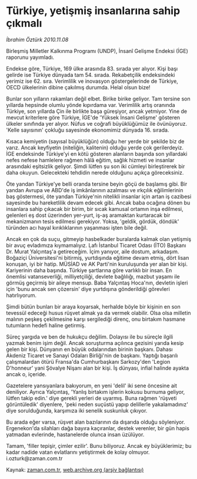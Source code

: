 # Türkiye, yetişmiş insanlarına sahip çıkmalı

*İbrahim Öztürk 2010.11.08*

<td class="news-spot">
<p>Birleşmiş Milletler Kalkınma Programı (UNDP), İnsanî Gelişme Endeksi (İGE) raporunu yayımladı.</p>
<p><p>Endekse göre, Türkiye, 169 ülke arasında 83. sırada yer alıyor. Kişi başı gelirde ise Türkiye dünyada tam 54. sırada. Rekabetçilik endeksindeki yerimiz ise 62. sıra. Verimlilik ve inovasyon göstergelerinde de Türkiye, OECD ülkelerinin dibine çakılmış durumda. Helal olsun bize!
<p>Bunlar son yılların rakamları değil elbet. Birike birike geliyor. Tam tersine son yıllarda hepsinde olumlu yönde kıpırdama var. Verimlilik artış oranında Türkiye, son yıllarda Çin ile birlikte başa güreşiyor, ancak yetmiyor. Yine de mevcut kriterlere göre Türkiye, İGE'de 'Yüksek İnsani Gelişme' gösteren ülkeler sınıfında yer alıyor. Nüfus ve coğrafi büyüklüğümüz ile övünüyoruz. 'Kelle sayısının' çokluğu sayesinde ekonomimiz dünyada 16. sırada.
<p>Kısaca kemiyetin (sayısal büyüklüğün) olduğu her yerde bir şekilde biz de varız. Ancak keyfiyetin (niteliğin, kalitenin) olduğu yerde çok gerilerdeyiz. İGE endeksinde Türkiye'yi en kötü gösteren alanların başında son yıllardaki nefes nefese hamlelere rağmen hâlâ eğitim, sağlık hizmeti ve insanlar arasındaki eşitsizlik geliyor. Şimdi lütfen şu son iki cümleyi birleştirerek bir daha okuyun. Gelecekteki tehdidin nerede olduğunu açıkça göreceksiniz.
<p>Öte yandan Türkiye'ye belli oranda tersine beyin göçü de başlamış gibi. Bir yandan Avrupa ve ABD'de iş imkânlarının azalması ve ırkçılık eğilimlerinin baş göstermesi, öte yandan Türkiye'nin nitelikli insanlar için artan iş cazibesi sayesinde bu hareketlilik devam edecek gibi. Ancak baba ocağına dönen bu insanlara sahip çıkacak bir birim, bir sıcak kamusal ortamın inşa edilmesi, gelenleri eş dost üzerinden yer-yurt, iş-aş aramaktan kurtaracak bir mekanizmanın tesis edilmesi gerekiyor. Yoksa, 'geldik, gördük, döndük' türünden acı hayal kırıklıklarının yaşanması işten bile değil.
<p>Ancak en çok da suçu, gitmeyip hasbelkader buralarda kalmak olan yetişmiş bir avuç evladımıza kıymamalıyız. Lafı İstanbul Ticaret Odası (İTO) Başkanı Dr. Murat Yalçıntaş'a getireceğim. İçim yanıyor, aile dostum, arkadaşım. Boğaziçi Üniversitesi'ni bitirmiş, yurtdışında eğitime devam etmiş, dört lisan konuşan, iyi bir hatip. MÜSİAD ve AK Parti'nin kuruluşunda yer alan bir kişi. Kariyerinin daha başında. Türkiye şartlarına göre varlıklı bir insan. En önemlisi vatanseverliği, milliyetçiliği, devlete bağlılığı, mazbut yaşamı ile görmüş geçirmiş bir aileye mensup. Baba Yalçıntaş Hoca'nın, devletin işleri için 'bunu ancak sen çözersin' diye yurtdışına gönderildiği görevleri hatırlıyorum.
<p>Şimdi bütün bunları bir araya koyarsak, herhalde böyle bir kişinin en son tevessül edeceği husus rüşvet almak ya da vermek olabilir. Olsa olsa milletin malının peşkeş çekilmesine karşı sergilediği direnç, onu birtakım hasmane tutumların hedefi haline getirmiş.
<p>Süreç yargıda ve ben de hukukçu değilim. Dolayısı ile bu süreçle ilgili yazmak benim işim değil. Ancak soruşturma açılınca gezisini yarıda kesip gelen bir kişi. Dünyanın en büyük odalarından birinin başkanı. Dahası Akdeniz Ticaret ve Sanayi Odaları Birliği'nin de başkanı. Yaptığı başarılı çalışmalardan ötürü Fransa'da Cumhurbaşkanı Sarkozy'den 'Legion D'honneur' yani Şövalye Nişanı alan bir kişi. İş dünyası, infial halinde ayakta ancak o, içeride.
<p>Gazetelere yansıyanlara bakıyorum, en yeni 'delil' iki sene öncesine ait deniliyor. Ayrıca Yalçıntaş, 'Yanlış birtakım işlerin kokusu burnuma geliyor, lütfen takip edin.' diye gerekli yerleri de uyarmış. Buna rağmen 'rüşveti görüntüledik' diyenlere, 'peki neden suçüstü yapıp delillerle yakalamadınız' diye sorulduğunda, karşımıza iki senelik suskunluk çıkıyor.
<p>Bu arada eğer varsa, rüşvet alan bazılarının da dışarıda olduğu söyleniyor. Ergenekon'da silahları dağa bayıra kaçıranlar, destek verenler, bir gün hapis yatmadan evlerinde, hastanelerde olunca insan üzülüyor.
<p>Tamam, 'filler tepişir, çimler ezilir'. Bunu biliyoruz. Ancak ey büyüklerimiz; bu kadar nadide vatan evlatlarını yetiştirmek de kolay olmuyor. i.ozturk@zaman.com.tr</p>
<a href="http://web.archive.org/web/20101130082504/mailto:i.ozturk@zaman.com.tr">
</a></p></p></p></p></p></p></p></p></p></p></td>

Kaynak: [zaman.com.tr](http://zaman.com.tr/yazar.do?yazino=1050153), [web.archive.org (arşiv bağlantısı)](http://web.archive.org/web/20101130082504/http://zaman.com.tr/yazar.do?yazino=1050153)
